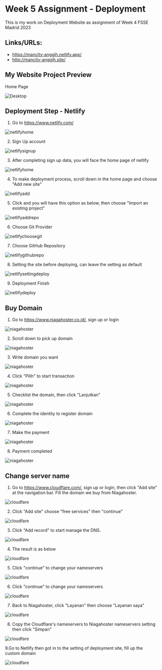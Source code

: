 # Week 5 Assignment - Deployment

This is my work on Deployment Website as assignment of Week 4
FSSE Madrid 2023

## Links/URLs:

- <https://mancity-anggih.netlify.app/>
- <http://mancity-anggih.site/>

## My Website Project Preview

Home Page

![Desktop](assets/home.JPG)

## Deployment Step - Netlify

1. Go to <https://www.netlify.com/>

![netlifyhome](assets/netlify0.jpg)

2. Sign Up account

![netlifysignup](assets/netlify1.jpg)

3. After completing sign up data, you will face the home page of netlify

![netlifyhome](assets/netlify2.jpg)

4. To make deployment process, scroll down in the home page and choose "Add new site"

![netlifyadd](assets/netlify3.jpg)

5. Click and you will have this option as below, then choose "Import an existing project"

![netlifyaddrepo](assets/netlify4.jpg)

6. Choose Git Provider

![netlifychoosegit](assets/netlify5.jpg)

7. Choose GitHub Repository

![netlifygithubrepo](assets/netlify6.jpg)

8. Setting the site before deploying, can leave the setting as default

![netlifysettingdeploy](assets/netlify7.jpg)

9. Deployment Finish

![netlifydeploy](assets/netlify8.jpg)

## Buy Domain

1. Go to <https://www.niagahoster.co.id/>, sign up or login

![niagahoster](assets/niagahoster.jpg)

2. Scroll down to pick up domain

![niagahoster](assets/niagahoster1.jpg)

3. Write domain you want

![niagahoster](assets/niagahoster2.jpg)

4. Click "Pilih" to start transaction

![niagahoster](assets/niagahoster3.jpg)

5. Checklist the domain, then click "Lanjutkan"

![niagahoster](assets/niagahoster4.jpg)

6. Complete the identity to register domain

![niagahoster](assets/niagahoster5.jpg)

7. Make the payment

![niagahoster](assets/niagahoster6.jpg)

8. Payment completed

![niagahoster](assets/niagahoster9.jpg)

## Change server name

1. Go to <https://www.cloudflare.com/>, sign up or login, then click "Add site" at the navigation bar. Fill the domain we buy from Niagahoster.

![cloudfare](assets/cloudfare1.jpg)

2. Click "Add site" choose "free services" then "continue"

![cloudfare](assets/cloudfare2.jpg)

3. Click "Add record" to start manage the DNS.

![cloudfare](assets/cloudfare3.jpg)

4. The result is as below

![cloudfare](assets/cloudfare4.jpg)

5. Click "continue" to change your nameservers

![cloudfare](assets/cloudfare5.jpg)

6. Click "continue" to change your nameservers

![cloudfare](assets/cloudfare5.jpg)

7. Back to Niagahoster, click "Layanan" then choose "Layanan saya"

![cloudfare](assets/cloudfare6.jpg)

8. Copy the Cloudflare's nameservers to Niagahoster nameservers setting then click "Simpan"

![cloudfare](assets/cloudfare7.jpg)

9.Go to Netlify then got in to the setting of deployment site, fill up the custom domain

![cloudfare](assets/cloudfare8.jpg)
